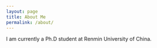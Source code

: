 ```yaml
---
layout: page
title: About Me
permalink: /about/
---
```

I am currently a Ph.D student at Renmin University of China. 
<!-- I also enjoy teaching and am an adjunct professor for Text Mining for Economics and Finance at the University of Maryland in the Robert H. Smith School of Business. In July 2018, I finished my PhD in Economics from the Universitat Pompeu Fabra and Barcelona Graduate School of Economics. I started my academic career in mathematics, with a Bachelor's degree in Applied Mathematics from University of California, Berkeley. I spent some time working alongside central banks through an 8 month visit in Germany at the Deutsche Bundesbank and with a current research project with the Banco de la Rep&uacute;blica of Colombia. Previously, I did internships in the credit department of Moody's Analytics and in various financial companies, including investment funds. Outside of economics and finance, I like learning about natural language processing, innovations in machine learning, Brazilian Jiu Jitsu, and improv comedy.    -->
<br>
<!-- <br>
Download my <a href="https://www.dropbox.com/s/wa3agifqoxwd77u/soto-cv.pdf?dl=0" download="Soto, Paul- CV">CV</a><br> -->
<br>
